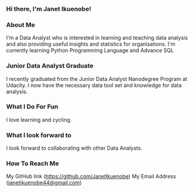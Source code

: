### Hi there, I'm Janet Ikuenobe!

<!---
JanetIkuenobe/JanetIkuenobe is a ✨ special ✨ repository because its `README.md` (this file) appears on your GitHub profile.
You can click the Preview link to take a look at your changes.
--->


### About Me
I'm a Data Analyst who is interested in learning and teaching data analysis and also providing useful insights and statistics for organisations. I'm currently learning Python Programming Language and Advance SQL

### Junior Data Analyst Graduate
I recently graduated from the Junior Data Analyst Nanodegree Program at Udacity. I now have the necessary data tool set and knowledge for data analysis.

### What I Do For Fun
I love learning and cycling.

### What I look forward to
I look forward to collaborating with other Data Analysts.

### How To Reach Me
My GitHub link (https://github.com/JanetIkuenobe)
My Email Address (janetikuenobe44@gmail.com)
